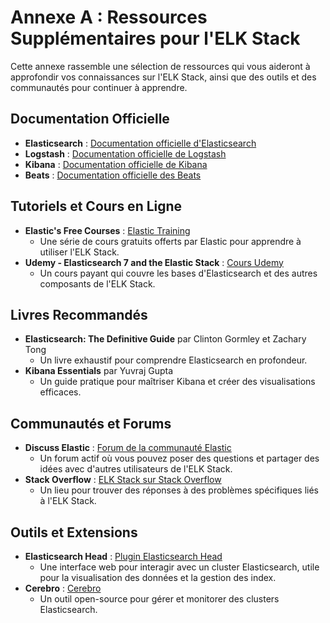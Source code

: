 # Annexe A : Ressources Supplémentaires pour l'ELK Stack

Cette annexe rassemble une sélection de ressources qui vous aideront à approfondir vos connaissances sur l'ELK Stack, ainsi que des outils et des communautés pour continuer à apprendre.

## Documentation Officielle

- **Elasticsearch** : [Documentation officielle d'Elasticsearch](https://www.elastic.co/guide/en/elasticsearch/reference/current/index.html)
- **Logstash** : [Documentation officielle de Logstash](https://www.elastic.co/guide/en/logstash/current/index.html)
- **Kibana** : [Documentation officielle de Kibana](https://www.elastic.co/guide/en/kibana/current/index.html)
- **Beats** : [Documentation officielle des Beats](https://www.elastic.co/guide/en/beats/libbeat/current/index.html)

## Tutoriels et Cours en Ligne

- **Elastic's Free Courses** : [Elastic Training](https://www.elastic.co/training/)
  - Une série de cours gratuits offerts par Elastic pour apprendre à utiliser l'ELK Stack.
- **Udemy - Elasticsearch 7 and the Elastic Stack** : [Cours Udemy](https://www.udemy.com/course/elasticsearch-and-kibana-7-and-elastic-stack/)
  - Un cours payant qui couvre les bases d'Elasticsearch et des autres composants de l'ELK Stack.

## Livres Recommandés

- **Elasticsearch: The Definitive Guide** par Clinton Gormley et Zachary Tong
  - Un livre exhaustif pour comprendre Elasticsearch en profondeur.
- **Kibana Essentials** par Yuvraj Gupta
  - Un guide pratique pour maîtriser Kibana et créer des visualisations efficaces.

## Communautés et Forums

- **Discuss Elastic** : [Forum de la communauté Elastic](https://discuss.elastic.co/)
  - Un forum actif où vous pouvez poser des questions et partager des idées avec d'autres utilisateurs de l'ELK Stack.
- **Stack Overflow** : [ELK Stack sur Stack Overflow](https://stackoverflow.com/questions/tagged/elastic-stack)
  - Un lieu pour trouver des réponses à des problèmes spécifiques liés à l'ELK Stack.

## Outils et Extensions

- **Elasticsearch Head** : [Plugin Elasticsearch Head](https://mobz.github.io/elasticsearch-head/)
  - Une interface web pour interagir avec un cluster Elasticsearch, utile pour la visualisation des données et la gestion des index.
- **Cerebro** : [Cerebro](https://github.com/lmenezes/cerebro)
  - Un outil open-source pour gérer et monitorer des clusters Elasticsearch.

